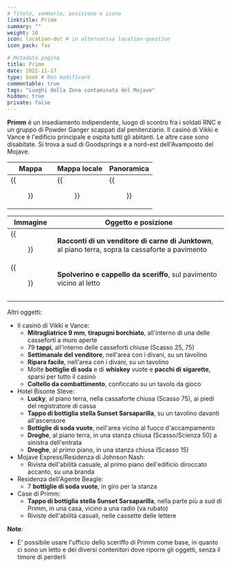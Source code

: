 ```yaml
---
# Titolo, sommario, posizione e icona
linktitle: Primm
summary: ""
weight: 10
icon: location-dot # in alternativa location-question
icon_pack: fas

# Metadata pagina
title: Primm
date: 2022-11-17
type: book # Non modificare
commentable: true
tags: "Luoghi della Zona contaminata del Mojave"
hidden: true
private: false
---
```


<div class="fnv">

**Primm** è un insediamento indipendente, luogo di scontro fra i soldati RNC e un gruppo di Powder Ganger scappati dal penitenziario. Il casinò di Vikki e Vance è l'edificio principale e ospita tutti gli abitanti. Le altre case sono disabitate. Si trova a sud di Goodsprings e a nord-est dell'Avamposto del Mojave.

| Mappa | Mappa locale | Panoramica |
| ----- | ------------ | ---------- |
|   {{<figure src="fnv/Primm_loc.webp">}}    |   {{<figure src="fnv/Primm_local_map.webp">}}           |   {{<figure src="fnv/Primm.webp">}}         | 

| Immagine | Oggetto e posizione |
| -------- | ------------------- |
|   {{<figure src="fnv/FNV_TOAJJV_Bison_Steve.webp">}}        | **Racconti di un venditore di carne di Junktown**, al piano terra, sopra la cassaforte a pavimento                     |
|  {{<figure src="fnv/FNV_Sheriff's_duster_Primm.webp">}}       |  **Spolverino e cappello da sceriffo**, sul pavimento vicino al letto                   |
|          |                     | 
|          |                     |

Altri oggetti:
- Il casinò di Vikki e Vance:  
	- **Mitragliatrice 9 mm**, **tirapugni borchiato**, all'interno di una delle casseforti a muro aperte  
	- 79 **tappi**, all'interno delle casseforti chiuse (Scasso 25, 75)  
	- **Settimanale del venditore**, nell'area con i divani, su un tavolino  
	- **Ripara facile**, nell'area con i divani, su un tavolino  
	- Molte **bottiglie di soda** e di **whiskey** vuote e **pacchi di sigarette**, sparsi per tutto il casinò  
	- **Coltello da combattimento**, conficcato su un tavolo da gioco  
- Hotel Bisonte Steve:  
	- **Lucky**, al piano terra, nella cassaforte chiusa (Scasso 75), ai piedi del registratore di cassa  
	- **Tappo di bottiglia stella Sunset Sarsaparilla**, su un tavolino davanti all'ascensore  
	- **Bottiglie di soda vuote**, nell'area vicino al fuoco d'accampamento  
	- **Droghe**, al piano terra, in una stanza chiusa (Scasso/Scienza 50) a sinistra dell'entrata  
	- **Droghe**, al primo piano, in una stanza chiusa (Scasso 15)  
- Mojave Express/Residenza di Johnson Nash:  
	- Rivista dell'abilità casuale, al primo piano dell'edificio diroccato accanto, su una branda  
- Residenza dell'Agente Beagle:  
	- 7 **bottiglie di soda vuote**, in giro per la stanza  
- Case di Primm:  
	- **Tappo di bottiglia stella Sunset Sarsaparilla**, nella parte più a sud di Primm, in una casa, vicino a una radio (va rubato)  
	- Riviste dell'abilità casuali, nelle cassette delle lettere

**Note**:
- E' possibile usare l'ufficio dello sceriffo di Primm come base, in quanto ci sono un letto e dei diversi contenitori dove riporre gli oggetti, senza il timore di perderli

</div>

